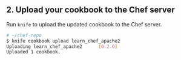 ## 2. Upload your cookbook to the Chef server

Run `knife` to upload the updated cookbook to the Chef server.

```bash
# ~/chef-repo
$ knife cookbook upload learn_chef_apache2
Uploading learn_chef_apache2      [0.2.0]
Uploaded 1 cookbook.
```
